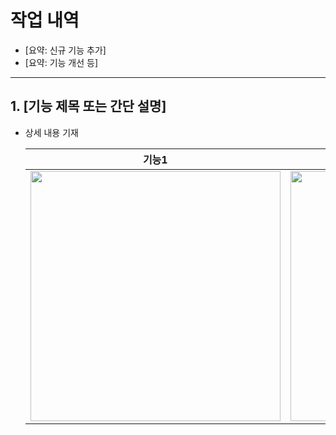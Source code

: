 # 작업 내역

- [요약: 신규 기능 추가]
- [요약: 기능 개선 등]

---

## 1. [기능 제목 또는 간단 설명]

- 상세 내용 기재

  |                 기능1                  |                 기능1                  |
  | :------------------------------------: | :------------------------------------: |
  | <img width="400" src="스크린샷 URL" /> | <img width="400" src="스크린샷 URL" /> |
